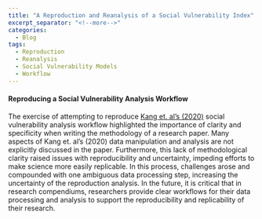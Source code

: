 ```yaml
---
title: "A Reproduction and Reanalysis of a Social Vulnerability Index"
excerpt_separator: "<!--more-->"
categories:
  - Blog
tags:
  - Reproduction
  - Reanalysis
  - Social Vulnerability Models
  - Workflow
---
```


#### Reproducing a Social Vulnerability Analysis Workflow

The exercise of attempting to reproduce [Kang et. al’s (2020)](https://doi.org/10.1186/s12942-020-00229-x) social vulnerability analysis workflow highlighted the importance of clarity and specificity when writing the methodology of a research paper. Many aspects of Kang et. al’s (2020) data manipulation and analysis are not explicitly discussed in the paper. Furthermore, this lack of methodological clarity raised issues with reproducibility and uncertainty, impeding efforts to make science more easily replicable. In this process, challenges arose and compounded with one ambiguous data processing step, increasing the uncertainty of the reproduction analysis. In the future, it is critical that in research compendiums, researchers provide clear workflows for their data processing and analysis to support the reproducibility and replicability of their research.
